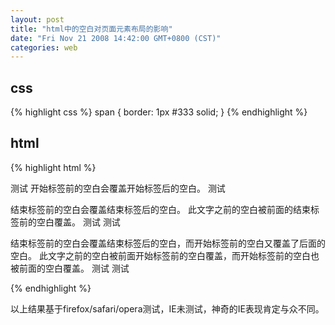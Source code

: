 ```yaml
---
layout: post
title: "html中的空白对页面元素布局的影响"
date: "Fri Nov 21 2008 14:42:00 GMT+0800 (CST)"
categories: web
---
```


css
-----

{% highlight css %}
span {
    border: 1px #333 solid;
}
{% endhighlight %}

html
-----

{% highlight html %}
<p>
<span>测试</span>      <span>     开始标签前的空白会覆盖开始标签后的空白。</span>     <span>      测试</span>
</p>
<p>
<span>结束标签前的空白会覆盖结束标签后的空白。     </span>    <span>此文字之前的空白被前面的结束标签前的空白覆盖。</span>
<span>测试   </span>   <span>测试</span>
</p>
<p>
<span>结束标签前的空白会覆盖结束标签后的空白，而开始标签前的空白又覆盖了后面的空白。     </span>    <span>     此文字之前的空白被前面开始标签前的空白覆盖，而开始标签前的空白也被前面的空白覆盖。</span>
<span>测试   </span>   <span>测试</span>
</p>
{% endhighlight %}

以上结果基于firefox/safari/opera测试，IE未测试，神奇的IE表现肯定与众不同。
